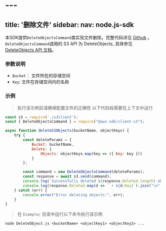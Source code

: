 # --- 
title: '删除文件'
sidebar:
 nav: node.js-sdk
---
本SDK提供`DeleteObjectsCommand`类实现文件删除。完整代码详见 [Github](https://github.com/aws/aws-sdk-js-v3/tree/main/clients/client-s3/src/commands/DeleteObjectsCommand.ts) 。
`DeleteObjectsCommand`调用的 S3 API 为 DeleteObjects, 具体参见[DeleteObjects API 文档](https://docs.aws.amazon.com/AmazonS3/latest/API/API_DeleteObjects.html)。




### 参数说明
- `Bucket`： 文件所在的存储空间
- `Key`: 文件在存储空间内的名称



### 示例
> 执行该示例前请确保配置文件的正确性
> 以下代码段需要在上下文中运行

```javascript
const s3 = require('./s3client');
const { DeleteObjectsCommand } = require("@aws-sdk/client-s3");

async function deleteS3Objects(bucketName, objectKeys) {
    try {
        const deleteParams = {
            Bucket: bucketName,
            Delete: {
                Objects: objectKeys.map(key => ({ Key: key }))
            }
        };

        const command = new DeleteObjectsCommand(deleteParams);
        const response = await s3.send(command);
        console.log(`Successfully deleted ${response.Deleted.length} objects from S3 bucket. Deleted objects:`);
        console.log(response.Deleted.map(d => ` • ${d.Key}`).join("\n"));
    } catch (err) {
        console.error("Error deleting objects:", err);
    }
}

```
> 在 `Example/` 目录中运行以下命令执行该示例
```
node DeleteObject.js <bucketName> <objectKey1> <objectKey2> ...
```